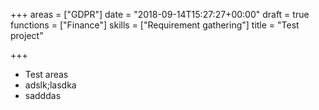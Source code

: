 +++
areas = ["GDPR"]
date = "2018-09-14T15:27:27+00:00"
draft = true
functions = ["Finance"]
skills = ["Requirement gathering"]
title = "Test project"

+++
* Test areas
* adslk;lasdka
* sadddas